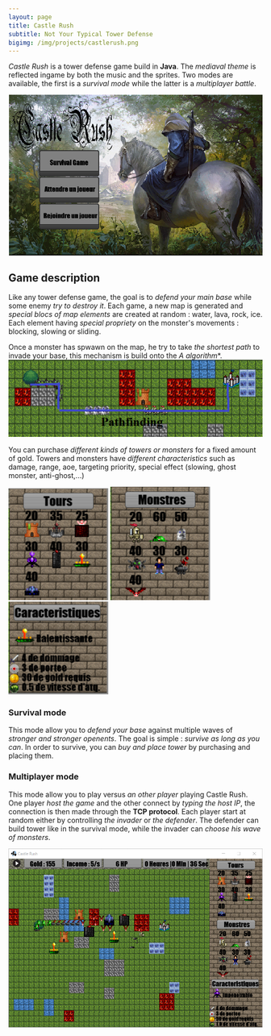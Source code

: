 ```yaml
---
layout: page
title: Castle Rush
subtitle: Not Your Typical Tower Defense
bigimg: /img/projects/castlerush.png
---
```


*Castle Rush* is a tower defense game build in **Java**.
The *mediaval theme* is reflected ingame by both the music and the sprites.
Two modes are available, the first is a *survival mode* while the latter is a *multiplayer battle*.

![alt text](/img/projects/castlerush/menu.png "Logo Title Text 1")

## Game description

Like any tower defense game, the goal is to *defend your main base* while some enemy *try to destroy it*. Each game, a new map is generated and *special blocs of map elements* are created at random : water, lava, rock, ice. Each element having *special propriety* on the monster's movements : blocking, slowing or sliding.

Once a monster has spwawn on the map, he try to take *the shortest path* to invade your base, this mechanism is build onto the **A* algorithm**.
![alt text](/img/projects/castlerush/pathfinding.png "Monsters take the shortest path")

You can purchase *different kinds of towers or monsters* for a fixed amount of gold. Towers and monsters have *different characteristics* such as damage, range, aoe, targeting priority, special effect (slowing, ghost monster, anti-ghost,...)

![alt text](/img/projects/castlerush/types1.png "Towers")
![alt text](/img/projects/castlerush/types2.png "Monsters")
![alt text](/img/projects/castlerush/types3.png "Characteristics")

### Survival mode

This mode allow you to *defend your base* against multiple waves of *stronger and stronger openents*.
The goal is simple : *survive as long as you can*.
In order to survive, you can *buy and place tower* by purchasing and placing them.

### Multiplayer mode

This mode allow you to play versus *an other player* playing Castle Rush.
One player *host the game* and the other connect by *typing the host IP*, the connection is then made through the **TCP protocol**.
Each player start at random either by controlling *the invader* or *the defender*.
The defender can build tower like in the survival mode, while the invader can *choose his wave of monsters*.

![alt text](/img/projects/castlerush/screen.png "Logo Title Text 1")
